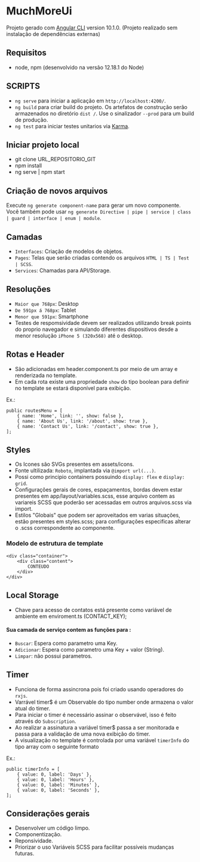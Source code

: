 
# MuchMoreUi
Projeto gerado com [Angular CLI](https://github.com/angular/angular-cli) version 10.1.0.
(Projeto realizado sem instalação de dependências externas)

## Requisitos
* node, npm (desenvolvido na versão 12.18.1 do Node) 

## SCRIPTS
- `ng serve` para iniciar a aplicação em `http://localhost:4200/`.
- `ng build` para criar build do projeto. Os artefatos de construção serão armazenados no diretório `dist /`. Use o sinalizador `--prod` para um build de produção.
- `ng test` para iniciar testes unitarios via [Karma](https://karma-runner.github.io).

## Iniciar projeto local
- git clone URL_REPOSITORIO_GIT
- npm install
- ng serve | npm start

## Criação de novos arquivos
Execute `ng generate component-name` para gerar um novo componente. Você também pode usar `ng generate Directive | pipe | service | class | guard | interface | enum | module`.

## Camadas
- `Interfaces`: Criação de modelos de objetos.
- `Pages`: Telas que serão criadas contendo os arquivos `HTML | TS | Test | SCSS`.
- `Services`: Chamadas para API/Storage.

## Resoluções
- `Maior que 768px`: Desktop
- `De 591px á 768px`: Tablet
- `Menor que 591px`: Smartphone
- Testes de respomsividade devem ser realizados utilizando break points do proprio navegador e simulando diferentes dispositivos
  desde a menor resolução `iPhone 5 (320x568)` até o desktop.

## Rotas e Header
- São adicionadas em header.component.ts por meio de um array e renderizada no template.
- Em cada rota existe uma propriedade `show` do tipo boolean para definir no template se estará disponível para exibição.

Ex.:

    public routesMenu = [
        { name: 'Home', link: '', show: false },
        { name: 'About Us', link: '/about', show: true },
        { name: 'Contact Us', link: '/contact', show: true },
    ];

## Styles
- Os Icones são SVGs presentes em assets/icons.
- Fonte ultilizada: `Roboto`, implantada via `@import url(...)`.
- Possi como principio containers possuindo `display: flex` e `display: grid`.
- Configurações gerais de cores, espaçamentos, bordas devem estar presentes em app/layout/variables.scss,
  esse arquivo contem as variareis SCSS que poderão ser acessadas em outros arquivos.scss via import.
- Estilos "Globais" que podem ser aproveitados em varias situações, estão presentes em styles.scss;
  para configurações especificas alterar o .scss correspondente ao componente.

### Modelo de estrutura de template 

    <div class="container"> 
        <div class="content">
            CONTEUDO
        </div>
    </div>

## Local Storage
- Chave para acesso de contatos está presente como variável de ambiente em enviroment.ts (CONTACT_KEY);

#### Sua camada de serviço contem as funções para :
* `Buscar`: Espera como parametro uma Key.
* `Adicionar`: Espera como parametro uma Key + valor (String).
* `Limpar`: não possui parametros.


## Timer 
- Funciona de forma assincrona pois foi criado usando operadores do `rxjs`.
- Varrável timer$ é um Observable do tipo number onde armazena o valor atual do timer.
- Para iniciar o timer é necessário assinar o observável, isso é feito através do `Subscription`.
- Ao realizar a assinatura a variável timer$ passa a ser monitorada e passa para a validação de uma nova exibição do timer.
- A visualização no template é controlada por uma variável `timerInfo` do tipo array com o seguinte formato
    
Ex.:

    public timerInfo = [
        { value: 0, label: 'Days' },
        { value: 0, label: 'Hours' },
        { value: 0, label: 'Minutes' },
        { value: 0, label: 'Seconds' },
    ];

## Considerações gerais
- Desenvolver um código limpo.
- Componentização.
- Reponsividade.
- Priorizar o uso Variáveis SCSS para facilitar possíveis mudanças futuras.